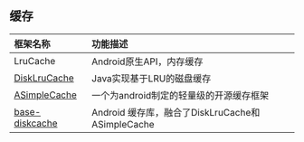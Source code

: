 ## **缓存**

| 框架名称                                     | 功能描述                                     |
| :--------------------------------------- | :--------------------------------------- |
| LruCache                                 | Android原生API，内存缓存                        |
| [DiskLruCache](https://github.com/JakeWharton/DiskLruCache) | Java实现基于LRU的磁盘缓存                         |
| [ASimpleCache](https://github.com/yangfuhai/ASimpleCache) | 一个为android制定的轻量级的开源缓存框架                  |
| [base-diskcache](https://github.com/hongyangAndroid/base-diskcache) | Android 缓存库，融合了DiskLruCache和ASimpleCache |